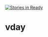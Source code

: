 [![Stories in Ready](https://badge.waffle.io/dualSinglrrr/vday.png?label=ready&title=Ready)](https://waffle.io/dualSinglrrr/vday)
# vday
